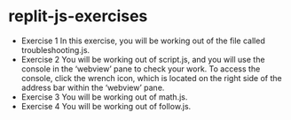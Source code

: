 # replit-js-exercises

- Exercise 1
In this exercise, you will be working out of the file called troubleshooting.js.
- Exercise 2
You will be working out of script.js, and you will use the console in the ‘webview’ pane to check your work. To access the console, click the wrench icon, which is located on the right side of the address bar within the ‘webview’ pane.
- Exercise 3
You will be working out of math.js.
- Exercise 4
You will be working out of follow.js.
